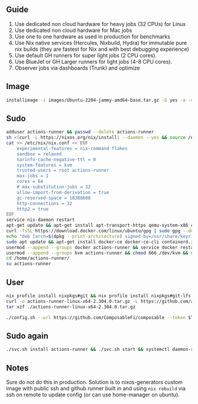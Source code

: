 ## Guide

1. Use dedicated non cloud hardware for heavy jobs (32 CPUs) for Linux
2. Use dedicated non cloud hardware for Mac jobs
3. Use one to one hardware as used in production for benchmarks
4. Use Nix native services (Hercules, Nixbuild, Hydra) for immutable pure nix builds (they are fastest for Nix and with best debugging experience)
5. Use default GH runners for super light jobs (2 CPU cores).
6. Use BlueJet or GH Larger runners for light jobs (4-8 CPU cores).
7. Observer jobs via dashboards (Trunk) and optimize

## Image

```bash
installimage -i images/Ubuntu-2204-jammy-amd64-base.tar.gz -G yes -a -n hetzner-ax161-{N}`
```

## Sudo

```bash
adduser actions-runner && passwd --delete actions-runner
sh <(curl -L https://nixos.org/nix/install) --daemon --yes && source /nix/var/nix/profiles/default/etc/profile.d/nix-daemon.sh
cat >> /etc/nix/nix.conf << EOF
    experimental-features = nix-command flakes
    sandbox = relaxed
    narinfo-cache-negative-ttl = 0      
    system-features = kvm     
    trusted-users = root actions-runner
    max-jobs = 1
    cores = 64
    # max-substitution-jobs = 32
    allow-import-from-derivation = true
    gc-reserved-space = 18388608
    http-connections = 32
    http2 = true      
EOF
service nix-daemon restart
apt-get update && apt-get install apt-transport-https qemu-system-x86 ca-certificates curl gnupg software-properties-common --yes
curl -fsSL https://download.docker.com/linux/ubuntu/gpg | sudo gpg --dearmor -o /usr/share/keyrings/docker-archive-keyring.gpg
echo "deb [arch=$(dpkg --print-architecture) signed-by=/usr/share/keyrings/docker-archive-keyring.gpg] https://download.docker.com/linux/ubuntu $(lsb_release -cs) stable" | sudo tee /etc/apt/sources.list.d/docker.list > /dev/null
sudo apt update && apt-get install docker-ce docker-ce-cli containerd.io docker-buildx-plugin docker-compose-plugin --yes
usermod --append --groups docker actions-runner && service docker restart
usermod --append --groups kvm actions-runner && chmod 666 /dev/kvm && service nix-daemon restart && service docker restart
cd /home/actions-runner/
su actions-runner
```

## User

```bash
nix profile install nixpkgs#git && nix profile install nixpkgs#git-lfs && nix profile install nixpkgs#cachix
curl -o actions-runner-linux-x64-2.304.0.tar.gz -L https://github.com/actions/runner/releases/download/v2.304.0/actions-runner-linux-x64-2.304.0.tar.gz
tar xzf ./actions-runner-linux-x64-2.304.0.tar.gz

./config.sh --url https://github.com/ComposableFi/composable --token $TOKEN --name hetzner-ax161-$MACHINE_ID --labels x86_64-linux-32C-128GB-2TB --work _work
```

## Sudo again

```bash
./svc.sh install actions-runner && ./svc.sh start && systemctl daemon-reload
```

## Notes
 
Sure do not do this in production. Solution is to nixos-generators custom image with public ssh and github runner built in and using `nix rebuild` via ssh on remote to update config (or can use home-manager on ubuntu). 